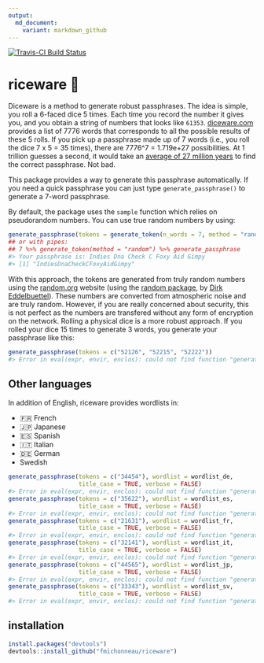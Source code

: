 ```yaml
---
output:
  md_document:
    variant: markdown_github
---
```


<!-- README.md is generated from README.Rmd. Please edit that file -->



[![Travis-CI Build Status](https://travis-ci.org/fmichonneau/riceware.png?branch=master)](https://travis-ci.org/fmichonneau/riceware)

# riceware :rice:

Diceware is a method to generate robust passphrases. The idea is simple, you
roll a 6-faced dice 5 times. Each time you record the number it gives you, and
you obtain a string of numbers that looks like
`61353`. [diceware.com](http://diceware.com) provides a list of 7776 words that
corresponds to all the possible results of these 5 rolls. If you pick up a
passphrase made up of 7 words (i.e., you roll the dice 7 x 5 = 35 times), there
are 7776^7 = 1.719e+27 possibilities. At 1 trillion guesses a second, it would
take an
[average of 27 million years](https://firstlook.org/theintercept/2015/03/26/passphrases-can-memorize-attackers-cant-guess/)
to find the correct passphrase. Not bad.

This package provides a way to generate this passphrase automatically. If you
need a quick passphrase you can just type `generate_passphrase()` to generate a
7-word passphrase.

By default, the package uses the `sample` function which relies on pseudorandom
numbers. You can use true random numbers by using:


```r
generate_passphrase(tokens = generate_token(n_words = 7, method = "random"))
## or with pipes:
## 7 %>% generate_token(method = "random") %>% generate_passphrase
#> Your passphrase is: Indies Dna Check C Foxy Aid Gimpy
#> [1] "IndiesDnaCheckCFoxyAidGimpy"
```

With this approach, the tokens are generated from truly random numbers using the
[random.org](http://www.random.org) website (using the
[random package](http://cran.r-project.org/package=random), by
[Dirk Eddelbuettel](http://dirk.eddelbuettel.com/)). These numbers are converted
from atmospheric noise and are truly random. However, if you are really concerned
about security, this is not perfect as the numbers are transfered without any
form of encryption on the network. Rolling a physical dice is a more robust
approach. If you rolled your dice 15 times to generate 3 words, you generate
your passphrase like this:


```r
generate_passphrase(tokens = c("52126", "52215", "52222"))
#> Error in eval(expr, envir, enclos): could not find function "generate_passphrase"
```

## Other languages

In addition of English, riceware provides wordlists in:

- :fr: French
- :jp: Japanese
- :es: Spanish
- :it: Italian
- :de: German
- Swedish


```r
generate_passphrase(tokens = c("34454"), wordlist = wordlist_de,
                    title_case = TRUE, verbose = FALSE)
#> Error in eval(expr, envir, enclos): could not find function "generate_passphrase"
generate_passphrase(tokens = c("35622"), wordlist = wordlist_es,
                    title_case = TRUE, verbose = FALSE)
#> Error in eval(expr, envir, enclos): could not find function "generate_passphrase"
generate_passphrase(tokens = c("21631"), wordlist = wordlist_fr,
                    title_case = TRUE, verbose = FALSE)
#> Error in eval(expr, envir, enclos): could not find function "generate_passphrase"
generate_passphrase(tokens = c("32141"), wordlist = wordlist_it,
                    title_case = TRUE, verbose = FALSE)
#> Error in eval(expr, envir, enclos): could not find function "generate_passphrase"
generate_passphrase(tokens = c("44565"), wordlist = wordlist_jp,
                    title_case = TRUE, verbose = FALSE)
#> Error in eval(expr, envir, enclos): could not find function "generate_passphrase"
generate_passphrase(tokens = c("33343"), wordlist = wordlist_sv,
                    title_case = TRUE, verbose = FALSE)
#> Error in eval(expr, envir, enclos): could not find function "generate_passphrase"
```

## installation


```r
install.packages("devtools")
devtools::install_github("fmichonneau/riceware")
```
